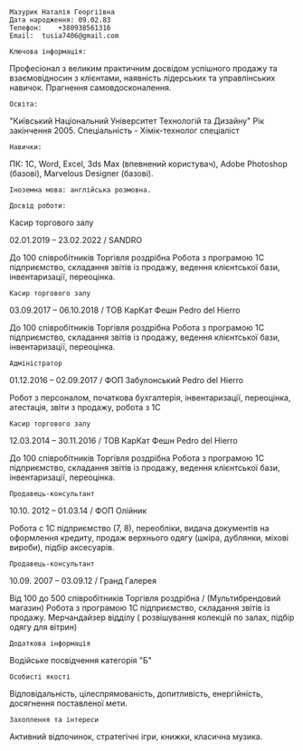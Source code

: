 	Мазурик Наталія Георгіївна
	Дата народження: 09.02.83
	Телефон:	+380938561316
	Email:	tusia7406@gmail.com

	Ключова інформація:
Професіонал з великим практичним досвідом успішного продажу та взаємовідносин з клієнтами, наявність лідерських та управлінських навичок. Прагнення самовдосконалення.
	
	Освіта:
"Київський Національний Університет Технологій та Дизайну" Рік закінчення 2005. Спеціальність - Хімік-технолог спеціаліст
  
	Навички:
ПК:   1С, Word, Excel, 3ds Max (впевнений користувач), Adobe Photoshop (базові), Marvelous Designer (базові).
    
	Іноземна мова: англійська розмовна.

	Досвід роботи:
	
	
Касир торгового залу

02.01.2019 – 23.02.2022 / SANDRO
 
До 100 співробітників Торгівля роздрібна
Робота з програмою 1С підприємство, складання звітів із продажу, ведення клієнтської бази, інвентаризації, переоцінка.
	
	Касир торгового залу
	
03.09.2017 – 06.10.2018 / ТОВ КарКат Фешн Pedro del Hierro

До 100 співробітників Торгівля роздрібна
Робота з програмою 1С підприємство, складання звітів із продажу, ведення клієнтської бази, інвентаризації, переоцінка.

	Адміністратор
	
01.12.2016 – 02.09.2017 / ФОП Забулонський Pedro del Hierro

Робот з персоналом, початкова бухгалтерія, інвентаризації, переоцінка, атестація, звіти з продажу, робота з 1С 

	Касир торгового залу
	
12.03.2014 – 30.11.2016 / ТОВ КарКат Фешн Pedro del Hierro

До 100 співробітників Торгівля роздрібна
Робота з програмою 1С підприємство, складання звітів із продажу, ведення клієнтської бази, інвентаризації, переоцінка.

	Продавець-консультант
	
10.10. 2012 – 01.03.14 / ФОП  Олійник

Робота с 1С підприємство (7, 8), переобліки, видача документів на оформлення кредиту, продаж верхнього одягу (шкіра, дублянки, міхові вироби), підбір аксесуарів. 

	Продавець-консультант
	
10.09. 2007 – 03.09.12 / Гранд Галерея

Від 100 до 500 співробітників Торгівля роздрібна / (Мультибрендовий магазин)
Робота з програмою 1С підприємство, складання звітів із продажу.
 Мерчандайзер відділу ( розвішування колекцій по залах, підбір
одягу для вітрин)

 	Додаткова інформація
Водійське посвідчення категорія "Б"

	Особисті якості
Відповідальність, цілеспрямованість, допитливість, енергійність, досягнення поставленої мети.

	Захоплення та інтереси
Активний відпочинок, стратегічні ігри, книжки, класична музика.
